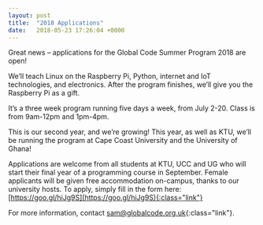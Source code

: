 ```yaml
---
layout: post
title:  "2018 Applications"
date:   2018-05-23 17:26:04 +0000
---
```


Great news – applications for the Global Code Summer Program 2018 are open!

We’ll teach Linux on the Raspberry Pi, Python, internet and IoT technologies, and electronics. After the program finishes, we’ll give you the Raspberry Pi as a gift.

It’s a three week program running five days a week, from July 2-20. Class is from 9am-12pm and 1pm-4pm.

This is our second year, and we’re growing! This year, as well as KTU, we’ll be running the program at Cape Coast University and the University of Ghana!

Applications are welcome from all students at KTU, UCC and UG who will start their final year of a programming course in September. Female applicants will be given free accommodation on-campus, thanks to our university hosts. To apply, simply fill in the form here: [https://goo.gl/hiJg9S](https://goo.gl/hiJg9S){:class="link"}

For more information, contact [sam@globalcode.org.uk](mailto:sam@globalcode.org.uk){:class="link"}.
